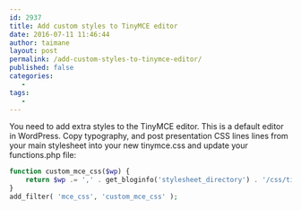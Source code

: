 ```yaml
---
id: 2937
title: Add custom styles to TinyMCE editor
date: 2016-07-11 11:46:44
author: taimane
layout: post
permalink: /add-custom-styles-to-tinymce-editor/
published: false
categories:
   -
tags:
   -
---
```

You need to add extra styles to the TinyMCE editor. This is a default editor in WordPress. Copy typography, and post presentation CSS lines lines from your main stylesheet into your new tinymce.css and update your functions.php file:

```php
function custom_mce_css($wp) {
    return $wp .= ',' . get_bloginfo('stylesheet_directory') . '/css/tinymce.css';
}
add_filter( 'mce_css', 'custom_mce_css' );
```

